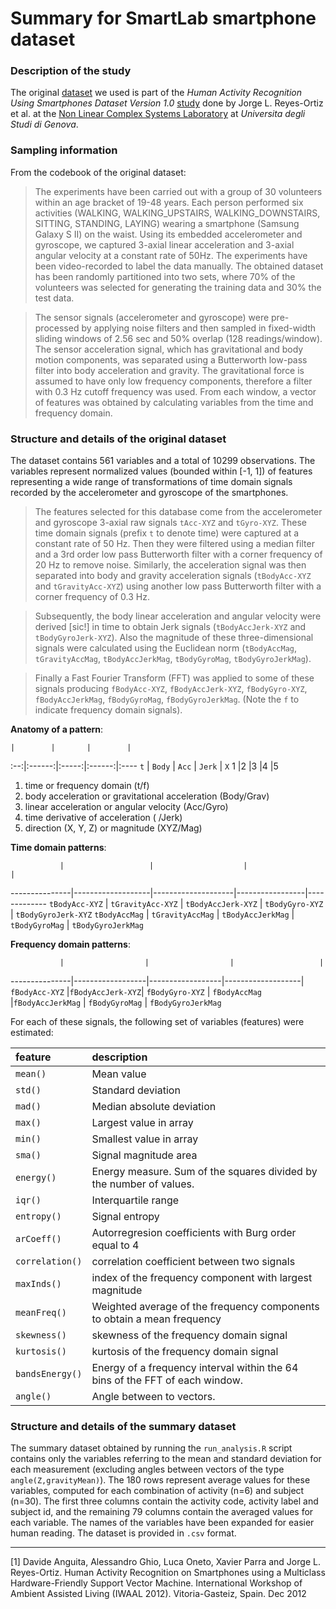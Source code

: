 Summary for SmartLab smartphone dataset
========================================================

### Description of the study
The original [dataset](archive.ics.uci.edu/ml/datasets/Human+Activity+Recognition+Using+Smartphones) we used is part of the _Human Activity Recognition Using Smartphones Dataset Version 1.0_ [study](1) done by Jorge L. Reyes-Ortiz et al. at the [Non Linear Complex Systems Laboratory](www.smartlab.ws) at _Universita degli Studi di Genova_.

### Sampling information
From the codebook of the original dataset:
>The experiments have been carried out with a group of 30 volunteers within an age bracket of 19-48 years. Each person performed six activities (WALKING, WALKING\_UPSTAIRS, WALKING\_DOWNSTAIRS, SITTING, STANDING, LAYING) wearing a smartphone (Samsung Galaxy S II) on the waist. Using its embedded accelerometer and gyroscope, we captured 3-axial linear acceleration and 3-axial angular velocity at a constant rate of 50Hz. The experiments have been video-recorded to label the data manually. The obtained dataset has been randomly partitioned into two sets, where 70% of the volunteers was selected for generating the training data and 30% the test data. 

>The sensor signals (accelerometer and gyroscope) were pre-processed by applying noise filters and then sampled in fixed-width sliding windows of 2.56 sec and 50% overlap (128 readings/window). The sensor acceleration signal, which has gravitational and body motion components, was separated using a Butterworth low-pass filter into body acceleration and gravity. The gravitational force is assumed to have only low frequency components, therefore a filter with 0.3 Hz cutoff frequency was used. From each window, a vector of features was obtained by calculating variables from the time and frequency domain. 


### Structure and details of the original dataset

The dataset contains 561 variables and a total of 10299 observations. The variables represent normalized values (bounded within [-1, 1]) of features representing a wide range of transformations of time domain signals recorded by the accelerometer and gyroscope of the smartphones.

>The features selected for this database come from the accelerometer and gyroscope 3-axial raw signals `tAcc-XYZ` and `tGyro-XYZ`. These time domain signals (prefix `t` to denote time) were captured at a constant rate of 50 Hz. Then they were filtered using a median filter and a 3rd order low pass Butterworth filter with a corner frequency of 20 Hz to remove noise. Similarly, the acceleration signal was then separated into body and gravity acceleration signals (`tBodyAcc-XYZ` and `tGravityAcc-XYZ`) using another low pass Butterworth filter with a corner frequency of 0.3 Hz. 

>Subsequently, the body linear acceleration and angular velocity were derived [sic!] in time to obtain Jerk signals (`tBodyAccJerk-XYZ` and `tBodyGyroJerk-XYZ`). Also the magnitude of these three-dimensional signals were calculated using the Euclidean norm (`tBodyAccMag`, `tGravityAccMag`, `tBodyAccJerkMag`, `tBodyGyroMag`, `tBodyGyroJerkMag`). 

>Finally a Fast Fourier Transform (FFT) was applied to some of these signals producing `fBodyAcc-XYZ`, `fBodyAccJerk-XYZ`, `fBodyGyro-XYZ`, `fBodyAccJerkMag`, `fBodyGyroMag`, `fBodyGyroJerkMag`. (Note the `f` to indicate frequency domain signals).

**Anatomy of a pattern**:  

    |        |       |        |
:--:|:------:|:-----:|:------:|:----
`t` | `Body` | `Acc` | `Jerk` | `X`
1   |2       |3      |4       |5


1. time or frequency domain (t/f)
2. body acceleration or gravitational acceleration (Body/Grav)
3. linear acceleration or angular velocity (Acc/Gyro)
4. time derivative of acceleration ( /Jerk)
5. direction (X, Y, Z) or magnitude (XYZ/Mag)

**Time domain patterns**:

               |                   |                    |                 |
---------------|-------------------|--------------------|-----------------|-------------
`tBodyAcc-XYZ` | `tGravityAcc-XYZ` | `tBodyAccJerk-XYZ` | `tBodyGyro-XYZ` | `tBodyGyroJerk-XYZ`
`tBodyAccMag`  | `tGravityAccMag`  | `tBodyAccJerkMag`  | `tBodyGyroMag`  | `tBodyGyroJerkMag`

**Frequency domain patterns**:

               |                  |                  |                   |
---------------|------------------|------------------|-------------------|
`fBodyAcc-XYZ` |`fBodyAccJerk-XYZ`| `fBodyGyro-XYZ`  | 
`fBodyAccMag`  |`fBodyAccJerkMag` | `fBodyGyroMag`   | `fBodyGyroJerkMag`


For each of these signals, the following set of variables (features) were estimated:

feature         | description
:---------------|:------------------------------
`mean()`        | Mean value
`std()`         | Standard deviation
`mad()`         | Median absolute deviation 
`max()`         | Largest value in array
`min()`         | Smallest value in array
`sma()`         | Signal magnitude area
`energy()`      | Energy measure. Sum of the squares divided by the number of values. 
`iqr()`         | Interquartile range 
`entropy()`     | Signal entropy
`arCoeff()`     | Autorregresion coefficients with Burg order equal to 4
`correlation()` | correlation coefficient between two signals
`maxInds()`     | index of the frequency component with largest magnitude
`meanFreq()`    | Weighted average of the frequency components to obtain a mean frequency
`skewness()`    | skewness of the frequency domain signal 
`kurtosis()`    | kurtosis of the frequency domain signal 
`bandsEnergy()` | Energy of a frequency interval within the 64 bins of the FFT of each window.
`angle()`       | Angle between to vectors.

### Structure and details of the summary dataset

The summary dataset obtained by running the `run_analysis.R` script contains only the variables referring to the mean and standard deviation for each measurement (excluding angles between vectors of the type `angle(Z,gravityMean)`). The 180 rows represent average values for these variables, computed for each combination of activity (n=6) and subject (n=30).
The first three columns contain the activity code, activity label and subject id, and the remaining 79 columns contain the averaged values for each variable. The names of the variables have been expanded for easier human reading.
The dataset is provided in `.csv` format. 

______

[1] Davide Anguita, Alessandro Ghio, Luca Oneto, Xavier Parra and Jorge L. Reyes-Ortiz. Human Activity Recognition on Smartphones using a Multiclass Hardware-Friendly Support Vector Machine. International Workshop of Ambient Assisted Living (IWAAL 2012). Vitoria-Gasteiz, Spain. Dec 2012